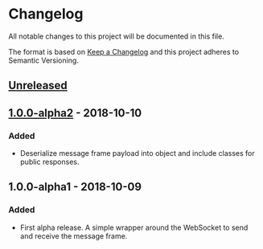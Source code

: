 # Changelog
All notable changes to this project will be documented in this file.

The format is based on [Keep a Changelog](http://keepachangelog.com/en/1.0.0/) and this project adheres to Semantic Versioning.

## [Unreleased]

## [1.0.0-alpha2] - 2018-10-10
### Added
- Deserialize message frame payload into object and include classes for public responses.

## 1.0.0-alpha1 - 2018-10-09
### Added
- First alpha release. A simple wrapper around the WebSocket to send and receive the message frame.

[Unreleased]: https://github.com/RobJohnston/AlphaPoint.Api/compare/v1.0.0-alpha2...HEAD
[1.0.0-alpha2]: https://github.com/RobJohnston/AlphaPoint.Api/compare/v1.0.0-alpha1...v1.0.0-alpha2